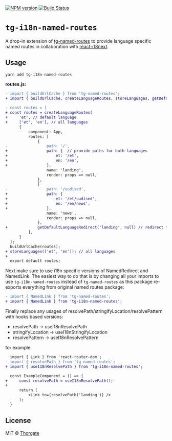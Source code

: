 [![NPM version][npm-image]][npm-url]
[![Build Status][gh-actions-image]][gh-actions-url]
# `tg-i18n-named-routes`

A drop-in extension of [tg-named-routes](https://www.npmjs.com/package/tg-named-routes) to provide language specific 
named routes in collaboration with [react-i18next](https://react.i18next.com/).

## Usage


```
yarn add tg-i18n-named-routes
```

**routes.js:**

```diff
- import { buildUrlCache } from 'tg-named-routes';
+ import { buildUrlCache, createLanguageRoutes, storeLanguages, getDefaultLanguageRedirect } from 'tg-i18n-named-routes';
 
- const routes = [
+ const routes = createLanguageRoutes(
+     'et', // default language
+     ['et', 'en'], // all languages
      {
          component: App,
          routes: [
              {
-                 path: '/',
+                 path: {  // provide paths for both languages
+                     et: '/et',
+                     en: '/en',
+                 },
                  name: 'landing',
                  render: props => null,
              },
              {
-                 path: '/uudised',
+                 path: {
+                     et: '/et/uudised',
+                     en: '/en/news',
+                 },
                  name: 'news',
                  render: props => null,
              },
+             getDefaultLanguageRedirect('landing', null) // redirect from / -> /et (the default language)
          ],
      }
  ];
  buildUrlCache(routes);
+ storeLanguages(['et', 'en']); // all languages
+
  export default routes;
```

Next make sure to use i18n specific versions of NamedRedirect and NamedLink. The easiest way to do that is by changing all your imports to use `tg-i18n-named-routes` instead of `tg-named-routes` as this package re-exports everything from original named routes package:

```diff
- import { NamedLink } from 'tg-named-routes';
+ import { NamedLink } from 'tg-i18n-named-routes';
```

Finally replace any usages of resolvePath/stringifyLocation/resolvePattern with hooks based versions:

- resolvePath -> useI18nResolvePath
- stringifyLocation -> useI18nStringifyLocation
- resolvePattern -> useI18nResolvePattern

for example:

```diff
  import { Link } from 'react-router-dom';
- import { resolvePath } from 'tg-named-routes';
+ import { useI18nResolvePath } from 'tg-i18n-named-routes';

  const ExampleComponent = () => {
+     const resolvePath = useI18nResolvePath();
+
      return (
          <Link to={resolvePath('landing')} />
      );
  }
```

## License

MIT © [Thorgate](http://github.com/thorgate)


[npm-url]: https://npmjs.org/package/tg-i18n-named-routes
[npm-image]: https://img.shields.io/npm/v/tg-i18n-named-routes.svg?style=flat-square

[gh-actions-url]: https://github.com/thorgate/tg-react-utils/actions/workflows/main.yml
[gh-actions-image]: https://github.com/thorgate/tg-react-utils/actions/workflows/main.yml/badge.svg?branch=master
